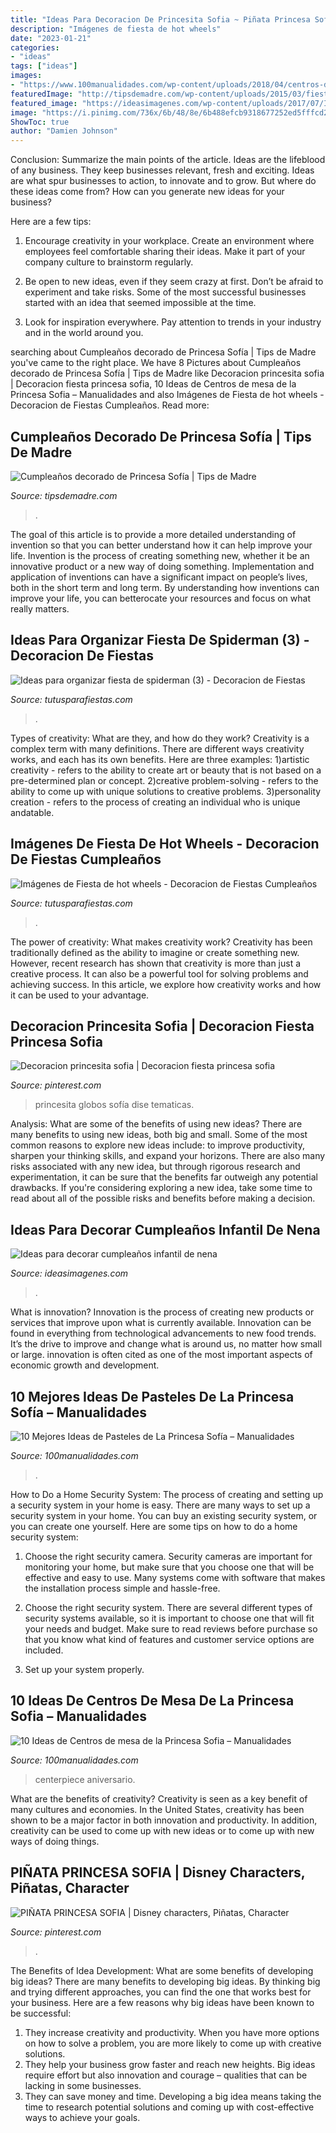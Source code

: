 ```yaml
---
title: "Ideas Para Decoracion De Princesita Sofia ~ Piñata Princesa Sofia"
description: "Imágenes de fiesta de hot wheels"
date: "2023-01-21"
categories:
- "ideas"
tags: ["ideas"]
images:
- "https://www.100manualidades.com/wp-content/uploads/2018/04/centros-de-mesa-de-la-princesa-sofia-10.jpg"
featuredImage: "http://tipsdemadre.com/wp-content/uploads/2015/03/fiesta-sofia.jpg"
featured_image: "https://ideasimagenes.com/wp-content/uploads/2017/07/IdeasNena22.jpg"
image: "https://i.pinimg.com/736x/6b/48/8e/6b488efcb9318677252ed5fffcd20594.jpg"
ShowToc: true
author: "Damien Johnson"
---
```



Conclusion: Summarize the main points of the article.
Ideas are the lifeblood of any business. They keep businesses relevant, fresh and exciting. Ideas are what spur businesses to action, to innovate and to grow.
But where do these ideas come from? How can you generate new ideas for your business?

Here are a few tips:

1. Encourage creativity in your workplace. Create an environment where employees feel comfortable sharing their ideas. Make it part of your company culture to brainstorm regularly.

2. Be open to new ideas, even if they seem crazy at first. Don’t be afraid to experiment and take risks. Some of the most successful businesses started with an idea that seemed impossible at the time.

3. Look for inspiration everywhere. Pay attention to trends in your industry and in the world around you.

	

		
searching about Cumpleaños decorado de Princesa Sofía | Tips de Madre you've came to the right place. We have 8 Pictures about Cumpleaños decorado de Princesa Sofía | Tips de Madre like Decoracion princesita sofia | Decoracion fiesta princesa sofia, 10 Ideas de Centros de mesa de la Princesa Sofia – Manualidades and also Imágenes de Fiesta de hot wheels - Decoracion de Fiestas Cumpleaños. Read more:
		
    
## Cumpleaños Decorado De Princesa Sofía | Tips De Madre

<img loading=lazy src="http://tipsdemadre.com/wp-content/uploads/2015/03/fiesta-sofia.jpg" onerror="this.onerror=null;this.src='https://tse4.mm.bing.net/th?id=OIP.B3sOeMkCZFnQ1U4mE9tlDwHaM-&amp;pid=15.1';" alt="Cumpleaños decorado de Princesa Sofía | Tips de Madre">

_Source: tipsdemadre.com_

>. 

	

The goal of this article is to provide a more detailed understanding of invention so that you can better understand how it can help improve your life.
Invention is the process of creating something new, whether it be an innovative product or a new way of doing something. Implementation and application of inventions can have a significant impact on people’s lives, both in the short term and long term. By understanding how inventions can improve your life, you can betterocate your resources and focus on what really matters.

    
## Ideas Para Organizar Fiesta De Spiderman (3) - Decoracion De Fiestas

<img loading=lazy src="https://tutusparafiestas.com/wp-content/uploads/2017/02/Ideas-para-organizar-fiesta-de-spiderman-3.jpg" onerror="this.onerror=null;this.src='https://tse3.mm.bing.net/th?id=OIP.SYN7jg-LsFcfxYoIm-dnEwAAAA&amp;pid=15.1';" alt="Ideas para organizar fiesta de spiderman (3) - Decoracion de Fiestas">

_Source: tutusparafiestas.com_

>. 

	

Types of creativity: What are they, and how do they work?
Creativity is a complex term with many definitions. There are different ways creativity works, and each has its own benefits. Here are three examples:
1)artistic creativity - refers to the ability to create art or beauty that is not based on a pre-determined plan or concept.
2)creative problem-solving - refers to the ability to come up with unique solutions to creative problems.
3)personality creation - refers to the process of creating an individual who is unique andatable.

    
## Imágenes De Fiesta De Hot Wheels - Decoracion De Fiestas Cumpleaños

<img loading=lazy src="https://tutusparafiestas.com/wp-content/uploads/2018/05/imagenes-de-fiesta-de-hot-wheels-4-169x300.jpg" onerror="this.onerror=null;this.src='https://tse3.mm.bing.net/th?id=OIP.QO47WaTUXOTJl_HyeTdI6gAAAA&amp;pid=15.1';" alt="Imágenes de Fiesta de hot wheels - Decoracion de Fiestas Cumpleaños">

_Source: tutusparafiestas.com_

>. 

	

The power of creativity: What makes creativity work?
Creativity has been traditionally defined as the ability to imagine or create something new. However, recent research has shown that creativity is more than just a creative process. It can also be a powerful tool for solving problems and achieving success. In this article, we explore how creativity works and how it can be used to your advantage.

    
## Decoracion Princesita Sofia | Decoracion Fiesta Princesa Sofia

<img loading=lazy src="https://i.pinimg.com/736x/6f/b2/2f/6fb22f1a7a86863d1b26db41d686c874.jpg" onerror="this.onerror=null;this.src='https://tse3.mm.bing.net/th?id=OIP.PE9UCCop-7sQokjQL1GXzQHaNK&amp;pid=15.1';" alt="Decoracion princesita sofia | Decoracion fiesta princesa sofia">

_Source: pinterest.com_

>princesita globos sofía dise tematicas. 

	

Analysis: What are some of the benefits of using new ideas?
There are many benefits to using new ideas, both big and small. Some of the most common reasons to explore new ideas include: to improve productivity, sharpen your thinking skills, and expand your horizons. There are also many risks associated with any new idea, but through rigorous research and experimentation, it can be sure that the benefits far outweigh any potential drawbacks. If you're considering exploring a new idea, take some time to read about all of the possible risks and benefits before making a decision.

    
## Ideas Para Decorar Cumpleaños Infantil De Nena

<img loading=lazy src="https://ideasimagenes.com/wp-content/uploads/2017/07/IdeasNena22.jpg" onerror="this.onerror=null;this.src='https://tse2.mm.bing.net/th?id=OIP.KfGkBOgI_HWKZkqS6hNCMgHaIp&amp;pid=15.1';" alt="Ideas para decorar cumpleaños infantil de nena">

_Source: ideasimagenes.com_

>. 

	

What is innovation?
Innovation is the process of creating new products or services that improve upon what is currently available. Innovation can be found in everything from technological advancements to new food trends. It’s the drive to improve and change what is around us, no matter how small or large. innovation is often cited as one of the most important aspects of economic growth and development.

    
## 10 Mejores Ideas De Pasteles De La Princesa Sofía – Manualidades

<img loading=lazy src="https://www.100manualidades.com/wp-content/uploads/2018/04/pasteles-de-la-princesa-sofia-4.jpg" onerror="this.onerror=null;this.src='https://tse1.mm.bing.net/th?id=OIP.KGUhpZ-SGEl7goxTrKoTFAHaMS&amp;pid=15.1';" alt="10 Mejores Ideas de Pasteles de La Princesa Sofía – Manualidades">

_Source: 100manualidades.com_

>. 

	

How to Do a Home Security System: The process of creating and setting up a security system in your home is easy.
There are many ways to set up a security system in your home. You can buy an existing security system, or you can create one yourself. Here are some tips on how to do a home security system:
1. Choose the right security camera. Security cameras are important for monitoring your home, but make sure that you choose one that will be effective and easy to use. Many systems come with software that makes the installation process simple and hassle-free.

2. Choose the right security system. There are several different types of security systems available, so it is important to choose one that will fit your needs and budget. Make sure to read reviews before purchase so that you know what kind of features and customer service options are included.

3. Set up your system properly.

    
## 10 Ideas De Centros De Mesa De La Princesa Sofia – Manualidades

<img loading=lazy src="https://www.100manualidades.com/wp-content/uploads/2018/04/centros-de-mesa-de-la-princesa-sofia-10.jpg" onerror="this.onerror=null;this.src='https://tse4.mm.bing.net/th?id=OIP.cLf9zPL1xR7Ml6hhatZC-QHaJ4&amp;pid=15.1';" alt="10 Ideas de Centros de mesa de la Princesa Sofia – Manualidades">

_Source: 100manualidades.com_

>centerpiece aniversario. 

	

What are the benefits of creativity?
Creativity is seen as a key benefit of many cultures and economies. In the United States, creativity has been shown to be a major factor in both innovation and productivity. In addition, creativity can be used to come up with new ideas or to come up with new ways of doing things.

    
## PIÑATA PRINCESA SOFIA | Disney Characters, Piñatas, Character

<img loading=lazy src="https://i.pinimg.com/736x/6b/48/8e/6b488efcb9318677252ed5fffcd20594.jpg" onerror="this.onerror=null;this.src='https://tse3.mm.bing.net/th?id=OIP.tRHgNXCGRd1PAmIOCRPDTQHaJ3&amp;pid=15.1';" alt="PIÑATA PRINCESA SOFIA | Disney characters, Piñatas, Character">

_Source: pinterest.com_

>. 

	

The Benefits of Idea Development: What are some benefits of developing big ideas?
There are many benefits to developing big ideas. By thinking big and trying different approaches, you can find the one that works best for your business. Here are a few reasons why big ideas have been known to be successful: 
1. They increase creativity and productivity. When you have more options on how to solve a problem, you are more likely to come up with creative solutions. 
2. They help your business grow faster and reach new heights. Big ideas require effort but also innovation and courage – qualities that can be lacking in some businesses. 
3. They can save money and time. Developing a big idea means taking the time to research potential solutions and coming up with cost-effective ways to achieve your goals.

